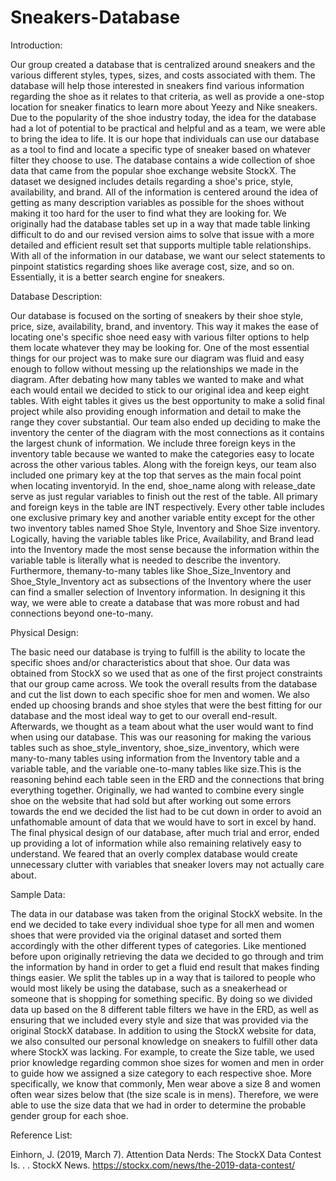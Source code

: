 # Sneakers-Database
Introduction:

Our group created a database that is centralized around sneakers and the various different styles,
types, sizes, and costs associated with them. The database will help those interested in sneakers
find various information regarding the shoe as it relates to that criteria, as well as provide a
one-stop location for sneaker finatics to learn more about Yeezy and Nike sneakers. Due to the
popularity of the shoe industry today, the idea for the database had a lot of potential to be
practical and helpful and as a team, we were able to bring the idea to life. It is our hope that
individuals can use our database as a tool to find and locate a specific type of sneaker based on
whatever filter they choose to use.
The database contains a wide collection of shoe data that came from the popular shoe exchange
website StockX. The dataset we designed includes details regarding a shoe's price, style,
availability, and brand. All of the information is centered around the idea of getting as many
description variables as possible for the shoes without making it too hard for the user to find
what they are looking for. We originally had the database tables set up in a way that made table
linking difficult to do and our revised version aims to solve that issue with a more detailed and
efficient result set that supports multiple table relationships. With all of the information in our
database, we want our select statements to pinpoint statistics regarding shoes like average cost,
size, and so on. Essentially, it is a better search engine for sneakers.

Database Description:

Our database is focused on the sorting of sneakers by their shoe style, price, size, availability,
brand, and inventory. This way it makes the ease of locating one's specific shoe need easy with
various filter options to help them locate whatever they may be looking for.
One of the most essential things for our project was to make sure our diagram was fluid and easy
enough to follow without messing up the relationships we made in the diagram. After debating
how many tables we wanted to make and what each would entail we decided to stick to our
original idea and keep eight tables. With eight tables it gives us the best opportunity to make a
solid final project while also providing enough information and detail to make the range they
cover substantial.
Our team also ended up deciding to make the inventory the center of the diagram with the most
connections as it contains the largest chunk of information. We include three foreign keys in the
inventory table because we wanted to make the categories easy to locate across the other various
tables. Along with the foreign keys, our team also included one primary key at the top that serves
as the main focal point when locating inventoryid. In the end, shoe_name along with
release_date serve as just regular variables to finish out the rest of the table. All primary and
foreign keys in the table are INT respectively. Every other table includes one exclusive primary
key and another variable entity except for the other two inventory tables named Shoe Style,
Inventory and Shoe Size inventory. Logically, having the variable tables like Price, Availability,
and Brand lead into the Inventory made the most sense because the information within the
variable table is literally what is needed to describe the inventory. Furthermore, themany-to-many 
tables like Shoe_Size_Inventory and Shoe_Style_Inventory act as subsections of
the Inventory where the user can find a smaller selection of Inventory information. In designing
it this way, we were able to create a database that was more robust and had connections beyond
one-to-many.

Physical Design:

The basic need our database is trying to fulfill is the ability to locate the specific shoes and/or
characteristics about that shoe. Our data was obtained from StockX so we used that as one of the
first project constraints that our group came across. We took the overall results from the database
and cut the list down to each specific shoe for men and women. We also ended up choosing
brands and shoe styles that were the best fitting for our database and the most ideal way to get to
our overall end-result. Afterwards, we thought as a team about what the user would want to find
when using our database. This was our reasoning for making the various tables such as
shoe_style_inventory, shoe_size_inventory, which were many-to-many tables using information
from the Inventory table and a variable table, and the variable one-to-many tables like size.This
is the reasoning behind each table seen in the ERD and the connections that bring everything
together. Originally, we had wanted to combine every single shoe on the website that had sold
but after working out some errors towards the end we decided the list had to be cut down in order
to avoid an unfathomable amount of data that we would have to sort in excel by hand. The final
physical design of our database, after much trial and error, ended up providing a lot of
information while also remaining relatively easy to understand. We feared that an overly
complex database would create unnecessary clutter with variables that sneaker lovers may not
actually care about.

Sample Data:

The data in our database was taken from the original StockX website. In the end we decided to
take every individual shoe type for all men and women shoes that were provided via the original
dataset and sorted them accordingly with the other different types of categories.
Like mentioned before upon originally retrieving the data we decided to go through and trim the
information by hand in order to get a fluid end result that makes finding things easier. We split 
the tables up in a way that is tailored to people who would most likely be using the database,
such as a sneakerhead or someone that is shopping for something specific. By doing so we
divided data up based on the 8 different table filters we have in the ERD, as well as ensuring that
we included every style and size that was provided via the original StockX database. In addition
to using the StockX website for data, we also consulted our personal knowledge on sneakers to
fulfill other data where StockX was lacking. For example, to create the Size table, we used prior
knowledge regarding common shoe sizes for women and men in order to guide how we assigned
a size category to each respective shoe. More specifically, we know that commonly, Men wear
above a size 8 and women often wear sizes below that (the size scale is in mens). Therefore, we
were able to use the size data that we had in order to determine the probable gender group for each shoe.

Reference List:

Einhorn, J. (2019, March 7). Attention Data Nerds: The StockX Data Contest Is. . . StockX
News. https://stockx.com/news/the-2019-data-contest/
